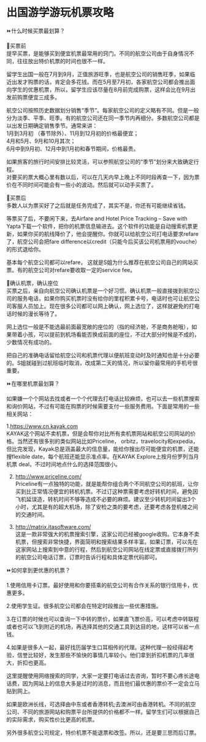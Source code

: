 # 出国游学游玩机票攻略  

⏩什么时候买票最划算？  

🔸买票前  
提早买票，是能够买到便宜机票最常用的窍门。不同的航空公司由于自身情况不同，往往放出特价机票的时间也很不一样。  

留学生出国一般在7月到9月，正值旅游旺季，也是航空公司的销售旺季，如果临近出发才购票的话，肯定会多花钱。而在5月至7月初，各家航空公司都会推出面向学生的优惠机票，所以，留学生应该尽量在8月前完成购票，这样会比在9月出发前购票便宜三成多。  

航空公司按照历史数据划分销售“季节”。每家航空公司的定义略有不同。但是一般分为淡季、平季、旺季。有的航空公司还在同一季节内再细分。多数航空公司都是以出发日期确定销售季节。通常来讲：  
1月到3月初 （春节除外）、11月到12月初的价格最便宜；  
4月和5月、9月和10月其次；  
6月中到9月初、12月中到1月初和春节期间，价格最贵。  

如果旅客的旅行时间安排比较灵活，可以参照航空公司的“季节”划分来大致确定行程。  
对要买的票大概心里有数以后，可以在几天内早上晚上不同时段再查一下，因为票价在不同时间可能会有一些小的波动。然后就可以动手买票了。  

🔸买票后  
多数人以为票买好了之后就是任务完成了，其实不是，你还有可能继续省钱。  

等票买了后，不要闲下来，去Airfare and Hotel Price Tracking – Save with Yapta下载一个软件，把你的机票信息输进去。这个软件的功能是自动搜索机票更新，如果你买的航线降价了，他会提醒你。你就可以给航空公司打电话要求refare了，航空公司会把fare difference以credit（只能今后买该公司机票用的vouche）的形式退给你。  

基本每个航空公司都可以refare， 这就是S姐为什么推荐在航空公司自己的网站买票。有的航空公司对refare要收取一定的service fee。  

🔸确认机票，确认座位  
买票之后，亲自向航空公司确认机票是一个好习惯。确认机票一般直接拨到航空公司的服务电话，如果你购买机票时没有给你的里程积累卡号，电话时也可让航空公司客服人员加上。现在很多公司都可以网上确认，网上选位了，这样就避免的打电话时候的漫长等待了。  

网上选位一般是不能选最前面最宽敞的座位的（指的经济舱，不是商务舱哦），如果带着小孩，可以提前到机场看能否换成前面的座位，不过大部分时候是不成的，少数情况有成功的。  

把自己的准确电话留给航空公司和机票代理以便航班变动时及时通知也是十分必要的。S姐就碰到过航班临时取消，改成第二天的情况，所以留你最常用的手机号很重要。  

⏩在哪里机票最划算？  

如果嫌一个个网站去找或者一个个代理去打电话比较麻烦，也可以去一些机票搜索和询价网站，不过有可能在购票的时候需要支付一些服务费用。下面是常用的一些相关网站：  

1.https://www.cn.kayak.com  
KAYAK这个网站不卖机票，但是会帮你对比所有卖机票网站和航空公司网站的价格。当然还有很多别的类似网站比如Priceline， orbitz，travelocity和expedia，但比完发现，Kayak总是涵盖最大的信息量，能给你搜出尽可能便宜的机票，还能搜flexible date，每个航班还能显示准点率。在KAYAK Explore上按月份罗列当月机票 deal，不过时间地点什么的选择范围很小。  

2. http://www.priceline.com/  
Priceline有一点独特的功能，就是能帮你组合两个不同航空公司的航班，让你买到比正常情况便宜的转机机票。不过订这种票需要考虑好转机时间，避免因飞机延误造，转机时间不够等造成不必要的麻烦。建议至少转机时间留出3个小时，尤其是有的超大机场，除了安检之类的要考虑，还要考虑各登机楼之间的交通时间。  

3. http://matrix.itasoftware.com/  
这是一款非常强大的机票搜索引擎，这家公司已经被google收购。它本身不卖机票，但搜索非常快捷，界面简明和搜索结果多样丰富。如果订票，可以先在这家网站上搜索到中意的行程，然后到航空公司网站在线定票或直接拨打所列的航空公司电话订票，订票时告诉行程和具体定票代码即可。  

⏩如何拿到更优惠的机票？  

1.使用信用卡订票。最好使用和你要搭乘的航空公司有合作关系的银行信用卡，优惠更多。  

2.使用学生证。很多航空公司都会在特定时段推出一些优惠措施。  

3.在订票的时候也可以查询一下中转的票价，如果直飞票价高，可以考虑中转联程或者也可以飞到附近的机场，再选择其他的交通工具到达目的地，这样可以省一点钱。  

4.如果是很多人一起，最好找历届学生口耳相传的代理。这种代理一般经得起考验，信誉比较好，发生那些不愉快的事情几率较小。他们拿到折扣机票的几率很大，折扣也更高。  

这里提醒使用网络搜索的同学，大家一定要打电话过去咨询，暂时不要心疼长途电话费，因为网站上的信息大多是过时的消息，而且他们最优惠的票价不一定会立马贴到网上。  

如果是欧洲长线，可选择由中东或者香港转机;去澳洲可由香港转机。不同的航空公司、不同的旅游网站和购票平台所提供的价格都不一样。留学生们可以根据自己的实际需求，购买性价比更高的机票。  

另外很多航空公司规定，特价机票不能退票和改签。所以，还是要三思而后订票。  
